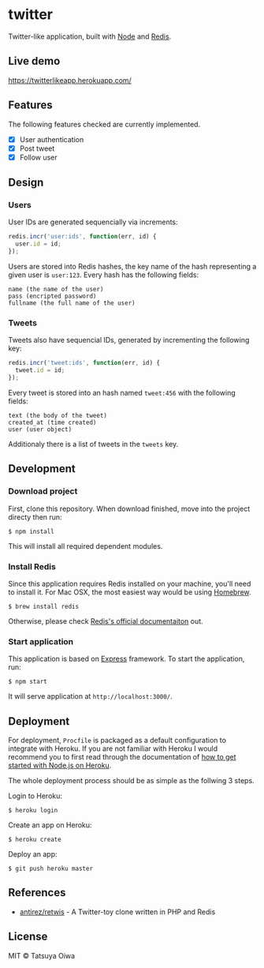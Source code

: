 # twitter

Twitter-like application, built with [Node][node] and [Redis][redis].

## Live demo

https://twitterlikeapp.herokuapp.com/

## Features

The following features checked are currently implemented.

- [x] User authentication
- [x] Post tweet
- [x] Follow user

## Design

### Users

User IDs are generated sequencially via increments:

```js
redis.incr('user:ids', function(err, id) {
  user.id = id;
});
```

Users are stored into Redis hashes, the key name of the hash representing a given user is `user:123`. Every hash has the following fields:

```
name (the name of the user)
pass (encripted password)
fullname (the full name of the user)
```

### Tweets

Tweets also have sequencial IDs, generated by incrementing the following key:

```js
redis.incr('tweet:ids', function(err, id) {
  tweet.id = id;
});
```

Every tweet is stored into an hash named `tweet:456` with the following fields:

```
text (the body of the tweet)
created_at (time created)
user (user object)
```

Additionaly there is a list of tweets in the `tweets` key.

## Development

### Download project

First, clone this repository. When download finished, move into the project directy then run:

```
$ npm install
```

This will install all required dependent modules.

### Install Redis

Since this application requires Redis installed on your machine, you'll need to install it. For Mac OSX, the most easiest way would be using [Homebrew][homebrew].

```
$ brew install redis
```

Otherwise, please check [Redis's official documentaiton][redis] out.

### Start application

This application is based on [Express][express] framework. To start the application, run:

```
$ npm start
```

It will serve application at `http://localhost:3000/`.

## Deployment

For deployment, `Procfile` is packaged as a default configuration to integrate with Heroku. If you are not familiar with Heroku I would recommend you to first read through the documentation of [how to get started with Node.js on Heroku][heroku-getting-started-with-node].

The whole deployment process should be as simple as the follwing 3 steps.

Login to Heroku:

```
$ heroku login
````

Create an app on Heroku:

```
$ heroku create
```

Deploy an app:

```
$ git push heroku master
```

## References

- [antirez/retwis][retwis] - A Twitter-toy clone written in PHP and Redis

## License

MIT © Tatsuya Oiwa

[node]: https://nodejs.org/
[redis]: http://redis.io/
[homebrew]: http://brew.sh/
[express]: http://expressjs.com/
[heroku-getting-started-with-node]: https://devcenter.heroku.com/articles/getting-started-with-nodejs#introduction
[retwis]: https://github.com/antirez/retwis
